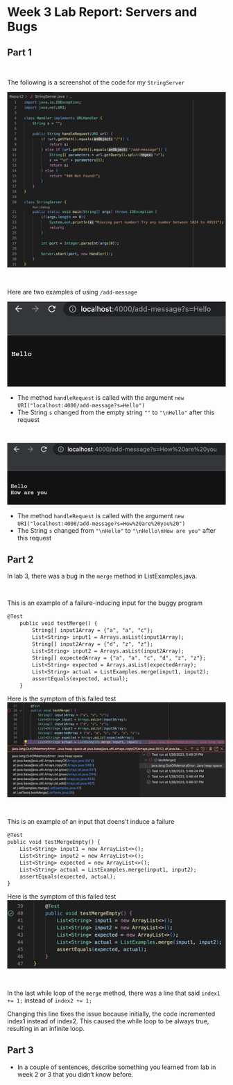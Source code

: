 # Week 3 Lab Report: Servers and Bugs

## Part 1

<br>

The following is a screenshot of the code for my `StringServer`

![StringServerCode](StringServerCode.png)

<br>

Here are two examples of using `/add-message`

![addFirstMessage](Hello.png)

* The method `handleRequest` is called with the argument `new URI("localhost:4000/add-message?s=Hello")`
* The String `s` changed from the empty string `""` to `"\nHello"` after this request

<br>

![addSecondMessage](HelloHowAreYou.png)

* The method `handleRequest` is called with the argument `new URI("localhost:4000/add-message?s=How%20are%20you%20")`
* The String `s` changed from `"\nHello"` to `"\nHello\nHow are you"` after this request

## Part 2

In lab 3, there was a bug in the `merge` method in ListExamples.java.

<br>

This is an example of a failure-inducing input for the buggy program
```
@Test
    public void testMerge() {
        String[] input1Array = {"a", "a", "c"};
        List<String> input1 = Arrays.asList(input1Array);
        String[] input2Array = {"d", "z", "z"};
        List<String> input2 = Arrays.asList(input2Array);
        String[] expectedArray = {"a", "a", "c", "d", "z", "z"};
        List<String> expected = Arrays.asList(expectedArray);
        List<String> actual = ListExamples.merge(input1, input2);
        assertEquals(expected, actual);
    }
```
Here is the symptom of this failed test
![failedTestBug](failedTestBug.png)

<br>

This is an example of an input that doens't induce a failure
```
@Test
public void testMergeEmpty() {
    List<String> input1 = new ArrayList<>();
    List<String> input2 = new ArrayList<>();
    List<String> expected = new ArrayList<>();
    List<String> actual = ListExamples.merge(input1, input2);
    assertEquals(expected, actual);
}
```
Here is the symptom of this failed test
![successTestBug](successTestBug.png)

<br>

In the last while loop of the `merge` method, there was a line that said
```index1 += 1;```
instead of
```index2 += 1;```

Changing this line fixes the issue because initially, the code incremented index1 instead of index2. This caused the while loop to be always true, resulting in an infinite loop. 

## Part 3

* In a couple of sentences, describe something you learned from lab in week 2 or 3 that you didn’t know before.